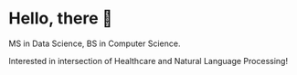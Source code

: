 # Hello, there 👋

<!--- I work at [Spectrum Health](https://www.spectrumhealth.org/) as a Research Data Scientist. --->

MS in Data Science, BS in Computer Science.

Interested in intersection of Healthcare and Natural Language Processing!

